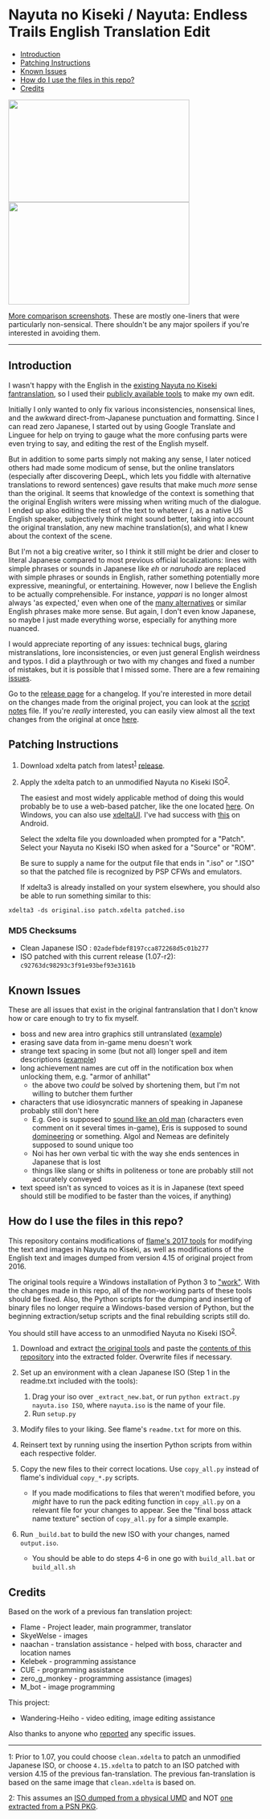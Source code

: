 
# Nayuta no Kiseki / Nayuta: Endless Trails English Translation Edit

<!-- TOC -->
- [Introduction](#introduction)
- [Patching Instructions](#patching-instructions)
- [Known Issues](#known-issues)
- [How do I use the files in this repo?](#how-do-i-use-the-files-in-this-repo)
- [Credits](#credits)
<!-- /TOC -->

<img src="https://i.imgur.com/1gWUK3w.jpg" width="360" height="204"> <img src="https://i.imgur.com/TT9smIn.jpg" width="360" height="204">


[More comparison screenshots](https://imgur.com/a/yJB1fTj). These are mostly one-liners that were particularly non-sensical. There shouldn't be any major spoilers if you're interested in avoiding them.

---
## Introduction

I wasn't happy with the English in the [existing Nayuta no Kiseki fantranslation](https://heroesoflegend.org/forums/viewtopic.php?f=22&t=73), so I used their [publicly available tools](https://heroesoflegend.org/forums/viewtopic.php?f=22&t=340) to make my own edit.


Initially I only wanted to only fix various inconsistencies, nonsensical lines, and the awkward direct-from-Japanese punctuation and formatting. Since I can read zero Japanese, I started out by using Google Translate and Linguee for help on trying to gauge what the more confusing parts were even trying to say, and editing the rest of the English myself.

But in addition to some parts simply not making any sense, I later noticed others had made some modicum of sense, but the online translators (especially after discovering DeepL, which lets you fiddle with alternative translations to reword sentences) gave results that make much *more* sense than the original. It seems that knowledge of the context is something that the original English writers were missing when writing much of the dialogue. I ended up also editing the rest of the text to whatever *I*, as a native US English speaker, subjectively think might sound better, taking into account the original translation, any new machine translation(s), and what I knew about the context of the scene.

But I'm not a big creative writer, so I think it still might be drier and closer to literal Japanese compared to most previous official localizations: lines with simple phrases or sounds in Japanese like *eh* or *naruhodo* are replaced with simple phrases or sounds in English, rather something potentially more expressive, meaningful, or entertaining. However, now I believe the English to be actually comprehensible. For instance, *yappari* is no longer almost always 'as expected,' even when one of the [many alternatives](https://en.wiktionary.org/wiki/やはり) or similar English phrases make more sense. But again, I don't even know Japanese, so maybe I just made everything worse, especially for anything more nuanced.

I would appreciate reporting of any issues: technical bugs, glaring mistranslations, lore inconsistencies, or even just general English weirdness and typos. I did a playthrough or two with my changes and fixed a number of mistakes, but it is possible that I missed some. There are a few remaining [issues](#known-issues). 

Go to the [release page](https://github.com/dackst/nayuta/releases) for a changelog. If you're interested in more detail on the changes made from the original project, you can look at the [script notes](./notes.md) file. If you're *really* interested, you can easily view almost all the text changes from the original at once [here](https://github.com/dackst/nayuta/compare/a6cecc6651f386ab3fabcab64cf440e021fa99bd...original).


## Patching Instructions
1. Download xdelta patch from latest<sup>[1](#note1)</sup> [release](https://github.com/dackst/nayuta/releases). 


2. Apply the xdelta patch to an unmodified Nayuta no Kiseki ISO<sup>[2](#note2)</sup>.

    The easiest and most widely applicable method of doing this would probably be to use a web-based patcher, like the one located [here](https://hack64.net/tools/patcher.php). On Windows, you can also use [xdeltaUI](https://www.romhacking.net/utilities/598/). I've had success with [this](https://www.romhacking.net/utilities/959/) on Android.

    Select the xdelta file you downloaded when prompted for a "Patch". Select your Nayuta no Kiseki ISO when asked for a "Source" or "ROM".

    Be sure to supply a name for the output file that ends in ".iso" or ".ISO" so that the patched file is recognized by PSP CFWs and emulators.

    If xdelta3 is already installed on your system elsewhere, you should also be able to run something similar to this:
```
xdelta3 -ds original.iso patch.xdelta patched.iso
```

### MD5 Checksums

* Clean Japanese ISO : `02adefbdef8197cca872268d5c01b277`
* ISO patched with this current release (1.07-r2): `c92763dc98293c3f91e93bef93e3161b`


## Known Issues

These are all issues that exist in the original fantranslation that I don't know how or care enough to try to fix myself.

* boss and new area intro graphics still untranslated ([example](https://i.imgur.com/xizzVel.jpg))
* erasing save data from in-game menu doesn't work
* strange text spacing in some (but not all) longer spell and item descriptions ([example](https://i.imgur.com/Crf076h.jpg))
* long achievement names are cut off in the notification box when unlocking them, e.g. "armor of anhillat"
  * the above two *could* be solved by shortening them, but I'm not willing to butcher them further
* characters that use idiosyncratic manners of speaking in Japanese probably still don't here
  * E.g. Geo is supposed to [sound like an old man](https://legendofheroes.fandom.com/wiki/Lychnis_Gio) (characters even comment on it several times in-game), Eris is supposed to sound [domineering](https://legendofheroes.fandom.com/wiki/Song_Priestess_Elislette) or something. Algol and Nemeas are definitely supposed to sound unique too
  * Noi has her own verbal tic with the way she ends sentences in Japanese that is lost
  * things like slang or shifts in politeness or tone are probably still not accurately conveyed
* text speed isn't as synced to voices as it is in Japanese (text speed should still be modified to be faster than the voices, if anything)




## How do I use the files in this repo?

This repository contains modifications of [flame's 2017 tools](https://heroesoflegend.org/forums/viewtopic.php?f=22&t=340) for modifying the text and images in Nayuta no Kiseki, as well as modifications of the English text and images dumped from version 4.15 of original project from 2016.

The original tools require a Windows installation of Python 3 to ["work"](./notes.md#why-not-just-use-flames-tools-directly). With the changes made in this repo, all of the non-working parts of these tools should be fixed. Also, the Python scripts for the dumping and inserting of binary files no longer require a Windows-based version of Python, but the beginning extraction/setup scripts and the final rebuilding scripts still do.

You should still have access to an unmodified Nayuta no Kiseki ISO<sup>[2](#note2)</sup>.

1. Download and extract [the original tools](https://heroesoflegend.org/forums/viewtopic.php?f=22&t=340) and paste the [contents of this repository](https://github.com/dackst/nayuta/archive/master.zip) into the extracted folder. Overwrite files if necessary.
2. Set up an environment with a clean Japanese ISO (Step 1 in the readme.txt included with the tools):
    1. Drag your iso over `_extract_new.bat`, or run `python extract.py nayuta.iso ISO`, where `nayuta.iso` is the name of your file.
    2. Run `setup.py`
3. Modify files to your liking. See flame's `readme.txt` for more on this.
4. Reinsert text by running using the insertion Python scripts from within each respective folder.
5. Copy the new files to their correct locations. Use `copy_all.py` instead of flame's individual `copy_*.py` scripts.
    * If you made modifications to files that weren't modified before, you *might* have to run the pack editing function in `copy_all.py` on a relevant file for your changes to appear. See the "final boss attack name texture" section of `copy_all.py` for a simple example.
6. Run `_build.bat` to build the new ISO with your changes, named `output.iso`.

   * You should be able to do steps 4-6 in one go with `build_all.bat` or `build_all.sh`


## Credits

Based on the work of a previous fan translation project:

* Flame - Project leader, main programmer, translator
* SkyeWelse - images
* naachan - translation assistance - helped with boss, character and location names
* Kelebek - programming assistance
* CUE - programming assistance
* zero_g_monkey - programming assistance (images)
* M_bot - image programming

This project:
* Wandering-Heiho - video editing, image editing assistance

Also thanks to anyone who [reported](https://github.com/dackst/nayuta/issues) any specific issues.

---

<a name="note1">1</a>: Prior to 1.07, you could choose `clean.xdelta` to patch an unmodified Japanese ISO, or choose `4.15.xdelta` to patch to an ISO patched with version 4.15 of the previous fan-translation. The previous fan-translation is based on the same image that `clean.xdelta` is based on.

<a name="note2">2</a>: This assumes an [ISO dumped from a physical UMD](https://datomatic.no-intro.org/index.php?page=show_record&s=62&n=2924) and NOT [one extracted from a PSN PKG](https://datomatic.no-intro.org/index.php?page=show_record&s=63&n=3569).


